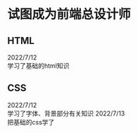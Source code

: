 # 试图成为前端总设计师
## HTML
2022/7/12<br>
学习了基础的html知识
## CSS
2022/7/12<br>
学习了字体、背景部分有关知识
2022/7/13<br>
把基础的css学了
